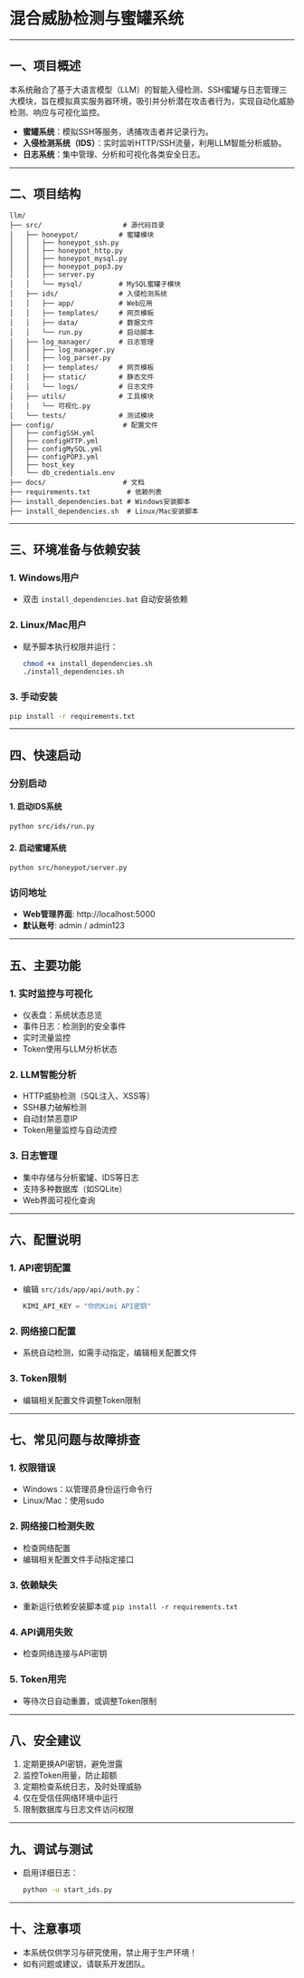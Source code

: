 # 混合威胁检测与蜜罐系统

---

## 一、项目概述

本系统融合了基于大语言模型（LLM）的智能入侵检测、SSH蜜罐与日志管理三大模块，旨在模拟真实服务器环境，吸引并分析潜在攻击者行为，实现自动化威胁检测、响应与可视化监控。

- **蜜罐系统**：模拟SSH等服务，诱捕攻击者并记录行为。
- **入侵检测系统（IDS）**：实时监听HTTP/SSH流量，利用LLM智能分析威胁。
- **日志系统**：集中管理、分析和可视化各类安全日志。

---

## 二、项目结构

```
llm/
├── src/                    # 源代码目录
│   ├── honeypot/          # 蜜罐模块
│   │   ├── honeypot_ssh.py
│   │   ├── honeypot_http.py
│   │   ├── honeypot_mysql.py
│   │   ├── honeypot_pop3.py
│   │   ├── server.py
│   │   └── mysql/         # MySQL蜜罐子模块
│   ├── ids/               # 入侵检测系统
│   │   ├── app/           # Web应用
│   │   ├── templates/     # 网页模板
│   │   ├── data/          # 数据文件
│   │   └── run.py         # 启动脚本
│   ├── log_manager/       # 日志管理
│   │   ├── log_manager.py
│   │   ├── log_parser.py
│   │   ├── templates/     # 网页模板
│   │   ├── static/        # 静态文件
│   │   └── logs/          # 日志文件
│   ├── utils/             # 工具模块
│   │   └── 可视化.py
│   └── tests/             # 测试模块
├── config/                 # 配置文件
│   ├── configSSH.yml
│   ├── configHTTP.yml
│   ├── configMySQL.yml
│   ├── configPOP3.yml
│   ├── host_key
│   └── db_credentials.env
├── docs/                   # 文档
├── requirements.txt         # 依赖列表
├── install_dependencies.bat # Windows安装脚本
├── install_dependencies.sh  # Linux/Mac安装脚本
```

---

## 三、环境准备与依赖安装

### 1. Windows用户
- 双击 `install_dependencies.bat` 自动安装依赖

### 2. Linux/Mac用户
- 赋予脚本执行权限并运行：
  ```bash
  chmod +x install_dependencies.sh
  ./install_dependencies.sh
  ```

### 3. 手动安装
  ```bash
  pip install -r requirements.txt
  ```

---

## 四、快速启动

### 分别启动

#### 1. 启动IDS系统
```bash
python src/ids/run.py
```

#### 2. 启动蜜罐系统
```bash
python src/honeypot/server.py
```

### 访问地址
- **Web管理界面**: http://localhost:5000
- **默认账号**: admin / admin123

---

## 五、主要功能

### 1. 实时监控与可视化
- 仪表盘：系统状态总览
- 事件日志：检测到的安全事件
- 实时流量监控
- Token使用与LLM分析状态

### 2. LLM智能分析
- HTTP威胁检测（SQL注入、XSS等）
- SSH暴力破解检测
- 自动封禁恶意IP
- Token用量监控与自动流控

### 3. 日志管理
- 集中存储与分析蜜罐、IDS等日志
- 支持多种数据库（如SQLite）
- Web界面可视化查询

---

## 六、配置说明

### 1. API密钥配置
- 编辑 `src/ids/app/api/auth.py`：
  ```python
  KIMI_API_KEY = "你的Kimi API密钥"
  ```

### 2. 网络接口配置
- 系统自动检测，如需手动指定，编辑相关配置文件

### 3. Token限制
- 编辑相关配置文件调整Token限制

---

## 七、常见问题与故障排查

### 1. 权限错误
- Windows：以管理员身份运行命令行
- Linux/Mac：使用sudo

### 2. 网络接口检测失败
- 检查网络配置
- 编辑相关配置文件手动指定接口

### 3. 依赖缺失
- 重新运行依赖安装脚本或 `pip install -r requirements.txt`

### 4. API调用失败
- 检查网络连接与API密钥

### 5. Token用完
- 等待次日自动重置，或调整Token限制

---

## 八、安全建议

1. 定期更换API密钥，避免泄露
2. 监控Token用量，防止超额
3. 定期检查系统日志，及时处理威胁
4. 仅在受信任网络环境中运行
5. 限制数据库与日志文件访问权限

---

## 九、调试与测试

- 启用详细日志：
  ```bash
  python -u start_ids.py
  ```

---

## 十、注意事项

- 本系统仅供学习与研究使用，禁止用于生产环境！
- 如有问题或建议，请联系开发团队。 